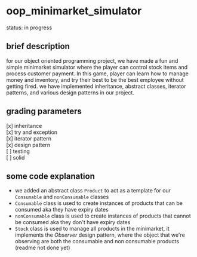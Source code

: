 # oop_minimarket_simulator

status: in progress

## brief description

for our object oriented programming project, we have made a fun and simple minimarket simulator where the player can control stock items and process customer payment. In this game, player can learn how to manage money and inventory, and try their best to be the best employee without getting fired. we have implemented inheritance, abstract classes, iterator patterns, and various design patterns in our project.

## grading parameters

[x] inheritance\
[x] try and exception\
[x] iterator pattern\
[x] design pattern\
[ ] testing\
[ ] solid

## some code explanation

- we added an abstract class `Product` to act as a template for our `Consumable` and `nonConsumable` classes
- `Consumable` class is used to create instances of products that can be consumed aka they have expiry dates
- `nonConsumable` class is used to create instances of products that cannot be consumed aka they don't have expiry dates
- `Stock` class is used to manage all products in the minimarket, it implements the _Observer_ design pattern, where the object that we're observing are both the consumable and non consumable products
(readme not done yet)
